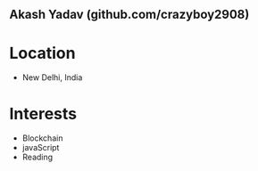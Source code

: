 ## Akash Yadav (github.com/crazyboy2908)

# Location
  - New Delhi, India

# Interests
  - Blockchain
  - javaScript
  - Reading
